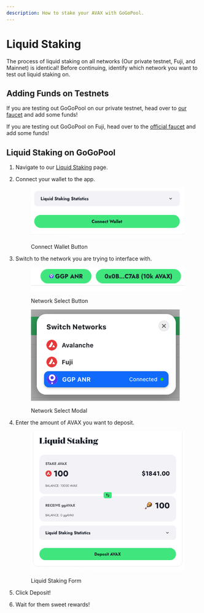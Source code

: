 ```yaml
---
description: How to stake your AVAX with GoGoPool.
---
```


# Liquid Staking

The process of liquid staking on all networks (Our private testnet, Fuji, and Mainnet) is identical! Before continuing, identify which network you want to test out liquid staking on.

## Adding Funds on Testnets

If you are testing out GoGoPool on our private testnet, head over to [our faucet](https://anr-ggp-faucet.fly.dev/) and add some funds!

If you are testing out GoGoPool on Fuji, head over to the [official faucet](https://faucet.avax.network/) and add some funds!

## Liquid Staking on GoGoPool

1. Navigate to our [Liquid Staking](https://app.gogopool..com/liquidStaking) page.
2.  Connect your wallet to the app.

    <figure><img src="../.gitbook/assets/image (1).png" alt=""><figcaption><p>Connect Wallet Button</p></figcaption></figure>
3.  Switch to the network you are trying to interface with.

    <figure><img src="../.gitbook/assets/image (3).png" alt=""><figcaption><p>Network Select Button</p></figcaption></figure>



    <figure><img src="../.gitbook/assets/image (4).png" alt=""><figcaption><p>Network Select Modal</p></figcaption></figure>
4.  Enter the amount of AVAX you want to deposit.

    <figure><img src="../.gitbook/assets/image (2).png" alt=""><figcaption><p>Liquid Staking Form</p></figcaption></figure>
5. Click Deposit!
6. Wait for them sweet rewards!
